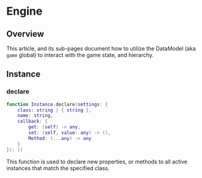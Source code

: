 # Engine

## Overview

This article, and its sub-pages document how to utilize the DataModel (aka `game` global) to interact with the game state, and hierarchy.

## Instance

### declare

```lua
function Instance.declare(settings: {
    class: string | { string },
    name: string,
    callback: {
        get: (self) -> any,
        set: (self, value: any) -> (),
        Method: (...any) -> any
    }
}): ()
```

This function is used to declare new properties, or methods to all active instances that match the specified class.
